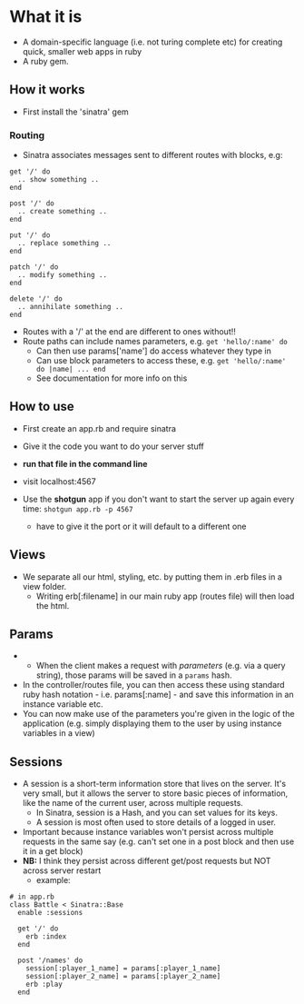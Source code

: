 # What it is

* A domain-specific language (i.e. not turing complete etc) for creating quick, smaller web apps in ruby
* A ruby gem.

## How it works
* First install the 'sinatra' gem

### Routing
* Sinatra associates messages sent to different routes with blocks, e.g:
```
get '/' do
  .. show something ..
end

post '/' do
  .. create something ..
end

put '/' do
  .. replace something ..
end

patch '/' do
  .. modify something ..
end

delete '/' do
  .. annihilate something ..
end
```

* Routes with a '/' at the end are different to ones without!!
* Route paths can include names parameters, e.g. `get 'hello/:name' do`
  * Can then use params['name'] do access whatever they type in
  * Can use block parameters to access these, e.g. `get 'hello/:name' do |name| ... end`
  * See documentation for more info on this

## How to use
* First create an app.rb and require sinatra
* Give it the code you want to do your server stuff
* **run that file in the command line**
* visit localhost:4567

* Use the **shotgun** app if you don't want to start the server up again every time: `shotgun app.rb -p 4567`
  * have to give it the port or it will default to a different one


## Views

* We separate all our html, styling, etc. by putting them in .erb files in a view folder.
  * Writing erb[:filename] in our main ruby app (routes file) will then load the html.


## Params

* * When the client makes a request with *parameters* (e.g. via a query string), those params will be saved in a `params` hash.
* In the controller/routes file, you can then access these using standard ruby hash notation - i.e. params[:name] - and save this information in an instance variable etc.
* You can now make use of the parameters you're given in the logic of the application (e.g. simply displaying them to the user by using instance variables in a view)

## Sessions

* A session is a short-term information store that lives on the server. It's very small, but it allows the server to store basic pieces of information, like the name of the current user, across multiple requests.
  * In Sinatra, session is a Hash, and you can set values for its keys.
  * A session is most often used to store details of a logged in user.
* Important because instance variables won't persist across multiple requests in the same say (e.g. can't set one in a post block and then use it in a get block)
* **NB:** I think they persist across different get/post requests but NOT across server restart
  * example:


```
# in app.rb
class Battle < Sinatra::Base
  enable :sessions

  get '/' do
    erb :index
  end

  post '/names' do
    session[:player_1_name] = params[:player_1_name]
    session[:player_2_name] = params[:player_2_name]
    erb :play
  end
```
